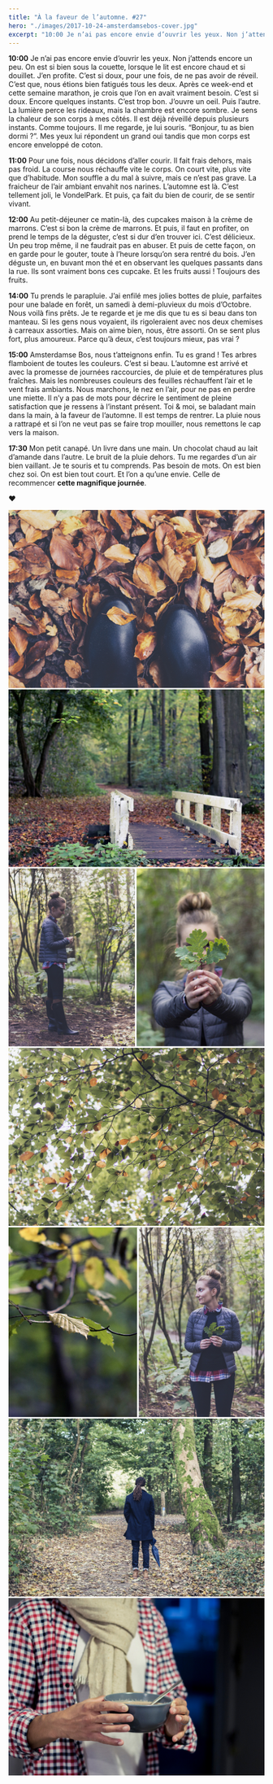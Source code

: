 ```yaml
---
title: "À la faveur de l’automne. #27"
hero: "./images/2017-10-24-amsterdamsebos-cover.jpg"
excerpt: "10:00 Je n’ai pas encore envie d’ouvrir les yeux. Non j’attends encore un peu. On est si bien sous la couette, lorsque le lit est encore chaud et si douillet. J’en profite. C’est si doux, pour une fois, de ne pas avoir de réveil. C’est que, nous étions bien fatigués tous les deux. Après ce"
---
```

**10:00**
Je n’ai pas encore envie d’ouvrir les yeux. Non j’attends encore un peu. On est si bien sous la couette, lorsque le lit est encore chaud et si douillet. J’en profite. C’est si doux, pour une fois, de ne pas avoir de réveil. C’est que, nous étions bien fatigués tous les deux. Après ce week-end et cette semaine marathon, je crois que l’on en avait vraiment besoin. C’est si doux. Encore quelques instants. C’est trop bon. J’ouvre un oeil. Puis l’autre. La lumière perce les rideaux, mais la chambre est encore sombre. Je sens la chaleur de son corps à mes côtés. Il est déjà réveillé depuis plusieurs instants. Comme toujours. Il me regarde, je lui souris. “Bonjour, tu as bien dormi ?”. Mes yeux lui répondent un grand oui tandis que mon corps est encore enveloppé de coton.

**11:00**
Pour une fois, nous décidons d’aller courir. Il fait frais dehors, mais pas froid. La course nous réchauffe vite le corps. On court vite, plus vite que d’habitude. Mon souffle a du mal à suivre, mais ce n’est pas grave. La fraicheur de l’air ambiant envahit nos narines. L’automne est là. C’est tellement joli, le VondelPark. Et puis, ça fait du bien de courir, de se sentir vivant.

**12:00**
Au petit-déjeuner ce matin-là, des cupcakes maison à la crème de marrons. C’est si bon la crème de marrons. Et puis, il faut en profiter, on prend le temps de la déguster, c’est si dur d’en trouver ici. C’est délicieux. Un peu trop même, il ne faudrait pas en abuser. Et puis de cette façon, on en garde pour le gouter, toute à l’heure lorsqu’on sera rentré du bois. J’en déguste un, en buvant mon thé et en observant les quelques passants dans la rue. Ils sont vraiment bons ces cupcake. Et les fruits aussi ! Toujours des fruits.

**14:00**
Tu prends le parapluie. J’ai enfilé mes jolies bottes de pluie, parfaites pour une balade en forêt, un samedi à demi-pluvieux du mois d’Octobre. Nous voilà fins prêts. Je te regarde et je me dis que tu es si beau dans ton manteau. Si les gens nous voyaient, ils rigoleraient avec nos deux chemises à carreaux assorties. Mais on aime bien, nous, être assorti. On se sent plus fort, plus amoureux. Parce qu’à deux, c’est toujours mieux, pas vrai ?

**15:00**
Amsterdamse Bos, nous t’atteignons enfin. Tu es grand ! Tes arbres flamboient de toutes les couleurs. C’est si beau. L’automne est arrivé et avec la promesse de journées raccourcies, de pluie et de températures plus fraîches. Mais les nombreuses couleurs des feuilles réchauffent l’air et le vent frais ambiants. Nous marchons, le nez en l’air, pour ne pas en perdre une miette. Il n’y a pas de mots pour décrire le sentiment de pleine satisfaction que je ressens à l’instant présent. Toi & moi, se baladant main dans la main, à la faveur de l’automne. Il est temps de rentrer. La pluie nous a rattrapé et si l’on ne veut pas se faire trop mouiller, nous remettons le cap vers la maison.

**17:30**
Mon petit canapé. Un livre dans une main. Un chocolat chaud au lait d’amande dans l’autre. Le bruit de la pluie dehors. Tu me regardes d’un air bien vaillant. Je te souris et tu comprends. Pas besoin de mots. On est bien chez soi. On est bien tout court. Et l’on a qu’une envie. Celle de recommencer **cette magnifique journée**.

**♥**

<div class="gallery">
<img alt="2017-10-24-amsterdamsebos-01.jpg" src="./images/2017-10-24-amsterdamsebos-01.jpg">
<img alt="2017-10-24-amsterdamsebos-02.jpg" src="./images/2017-10-24-amsterdamsebos-02.jpg">
<img alt="2017-10-24-amsterdamsebos-03.jpg" src="./images/2017-10-24-amsterdamsebos-03.jpg">
<img alt="2017-10-24-amsterdamsebos-04.jpg" src="./images/2017-10-24-amsterdamsebos-04.jpg">
<img alt="2017-10-24-amsterdamsebos-05.jpg" src="./images/2017-10-24-amsterdamsebos-05.jpg">
<img alt="2017-10-24-amsterdamsebos-06.jpg" src="./images/2017-10-24-amsterdamsebos-06.jpg">
<img alt="2017-10-24-amsterdamsebos-07.jpg" src="./images/2017-10-24-amsterdamsebos-07.jpg">
</div>

